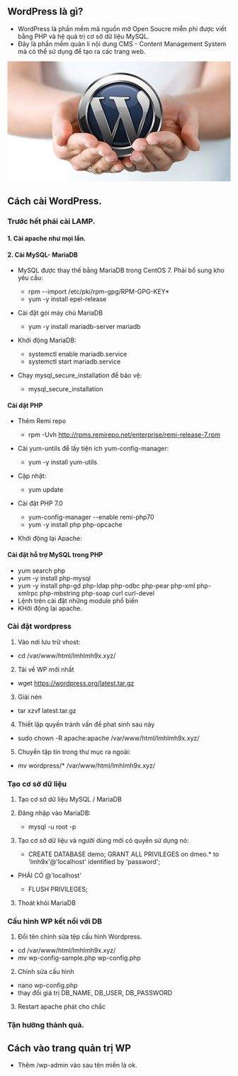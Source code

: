 ## WordPress là gì?
- WordPress là phần mềm mã nguồn mở Open Soucre miễn phí được viết bằng PHP và hệ quả trị cơ sở dữ liệu MySQL. 
- Đây là phần mềm quản lí nội dung CMS - Content Management System mà có thể sử dụng để tạo ra các trang web.

<img src="image/1.PNG">

## Cách cài WordPress.
### Trước hết phải cài LAMP.
#### 1. Cài apache như mọi lần.
#### 2. Cài MySQL- MariaDB
- MySQL được thay thế bằng MariaDB trong CentOS 7. Phải bổ sung kho yêu cầu: 

    + rpm --import /etc/pki/rpm-gpg/RPM-GPG-KEY*
    + yum -y install epel-release

- Cài đặt gói máy chủ MariaDB
    + yum -y install mariadb-server mariadb
- Khởi động MariaDB:
    + systemctl enable mariadb.service
    + systemctl start mariadb.service
- Chạy mysql_secure_installation để bảo vệ:
    + mysql_secure_installation

#### Cài đặt PHP
- Thêm Remi repo
    + rpm -Uvh http://rpms.remirepo.net/enterprise/remi-release-7.rpm
- Cài yum-untils để lấy tiện ích yum-config-manager:

    + yum -y install yum-utils
- Cập nhật:
    + yum update
- Cài đặt PHP 7.0
    + yum-config-manager --enable remi-php70
    + yum -y install php php-opcache

- Khởi động lại Apache:
#### Cài đặt hỗ trợ MySQL trong PHP
- yum search php
- yum -y install php-mysql
- yum -y install php-gd php-ldap php-odbc php-pear php-xml php-xmlrpc php-mbstring php-soap curl curl-devel
- Lệnh trên cài đặt những module phổ biến
- KHởi động lại apache.

### Cài đặt wordpress
1. Vào nơi lưu trữ vhost:
- cd /var/www/html/lmhlmh9x.xyz/
2. Tải về WP mới nhất
- wget https://wordpress.org/latest.tar.gz

3. Giải nén
- tar xzvf latest.tar.gz
4. Thiết lập quyền tránh vấn đề phat sinh sau này
- sudo chown -R apache:apache /var/www/html/lmhlmh9x.xyz/
5. Chuyển tập tin trong thư mục ra ngoài:

- mv wordpress/* /var/www/html/lmhlmh9x.xyz/
### Tạo cơ sở dữ liệu
1. Tạo cơ sở dữ liệu MySQL / MariaDB
1. Đăng nhập vào MariaDB:

    + mysql -u root -p
2. Tạo cơ sở dữ liệu và người dùng mới có quyền sử dụng nó:

    + CREATE DATABASE demo;
GRANT ALL PRIVILEGES on dmeo.* to 'lmh9x'@'localhost' identified by 'password';
- PHẢI CÓ @'localhost'

    + FLUSH PRIVILEGES;

3. Thoát khỏi MariaDB

### Cấu hình WP kết nối với DB
1. Đổi tên chỉnh sửa tệp cấu hình Wordpress.
- cd /var/www/html/lmhlmh9x.xyz/
- mv wp-config-sample.php wp-config.php
2. Chỉnh sửa cấu hình
- nano wp-config.php
- thay đổi giá trị DB_NAME, DB_USER, DB_PASSWORD
3. Restart apache phát cho chắc
### Tận hưởng thành quả.
## Cách vào trang quản trị WP
- Thêm /wp-admin vào sau tên miền là ok.